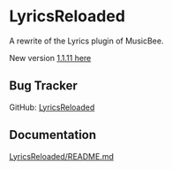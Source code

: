 LyricsReloaded
==============

A rewrite of the Lyrics plugin of MusicBee.

New version [1.1.11 here](https://github.com/mbfrankz/LyricsReloaded/releases/tag/1.1.12/)

Bug Tracker
-----------
GitHub: [LyricsReloaded](https://github.com/mbfrankz/LyricsReloaded/issues)

Documentation
-------------
[LyricsReloaded/README.md](LyricsReloaded/README.md)
